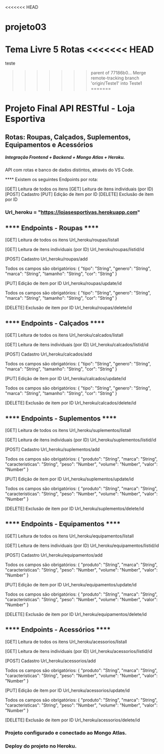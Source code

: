 <<<<<<< HEAD
# projeto03
Tema Livre 5 Rotas
<<<<<<< HEAD
=======

teste
>>>>>>> parent of 77186b0... Merge remote-tracking branch 'origin/Teste1' into Teste1
=======
# Projeto Final API RESTful - Loja Esportiva

## Rotas: Roupas, Calçados, Suplementos, Equipamentos e Acessórios

##### Integração Frontend + Backend + Mongo Atlas + Heroku.

API com rotas e banco de dados distintos, através do VS Code.

**** Existem os seguintes Endpoints por rota:

[GET] Leitura de todos os itens
[GET] Leitura de itens individuais (por ID)
[POST] Cadastro
[PUT] Edição de item por ID
[DELETE] Exclusão de item por ID

###  Url_heroku = "https://lojasesportivas.herokuapp.com"

## **** Endpoints - Roupas ****

[GET] Leitura de todos os itens
Url_heroku/roupas/listall

[GET] Leitura de itens individuais (por ID)
Url_heroku/roupas/listid/id

[POST] Cadastro
Url_heroku/roupas/add

Todos os campos são obrigatórios:
{ "tipo": "String", 
  "genero": "String",
  "marca": "String", 
  "tamanho": "String",
  "cor": "String"
}

[PUT] Edição de item por ID
Url_heroku/roupas/update/id

Todos os campos são obrigatórios:
{ "tipo": "String", 
  "genero": "String",
  "marca": "String", 
  "tamanho": "String",
  "cor": "String"
}

[DELETE] Exclusão de item por ID
Url_heroku/roupas/delete/id

## **** Endpoints - Calçados ****

[GET] Leitura de todos os itens
Url_heroku/calcados/listall

[GET] Leitura de itens individuais (por ID)
Url_heroku/calcados/listid/id

[POST] Cadastro
Url_heroku/calcados/add

Todos os campos são obrigatórios:
{ "tipo": "String", 
  "genero": "String",
  "marca": "String", 
  "tamanho": "String",
  "cor": "String"
}

[PUT] Edição de item por ID
Url_heroku/calcados/update/id

Todos os campos são obrigatórios:
{ "tipo": "String", 
  "genero": "String",
  "marca": "String", 
  "tamanho": "String",
  "cor": "String"
}

[DELETE] Exclusão de item por ID
Url_heroku/calcados/delete/id

## **** Endpoints - Suplementos ****

[GET] Leitura de todos os itens
Url_heroku/suplementos/listall

[GET] Leitura de itens individuais (por ID)
Url_heroku/suplementos/listid/id

[POST] Cadastro
Url_heroku/suplementos/add

Todos os campos são obrigatórios:
{ "produto": "String", 
  "marca": "String",
  "caracteristicas": "String", 
  "peso": "Number",
  "volume": "Number",
  "valor": "Number"
}

[PUT] Edição de item por ID
Url_heroku/suplementos/update/id

Todos os campos são obrigatórios:
{ "produto": "String", 
  "marca": "String",
  "caracteristicas": "String", 
  "peso": "Number",
  "volume": "Number",
  "valor": "Number"
}

[DELETE] Exclusão de item por ID
Url_heroku/suplementos/delete/id

## **** Endpoints - Equipamentos ****

[GET] Leitura de todos os itens
Url_heroku/equipamentos/listall

[GET] Leitura de itens individuais (por ID)
Url_heroku/equipamentos/listid/id

[POST] Cadastro
Url_heroku/equipamentos/add

Todos os campos são obrigatórios:
{ "produto": "String", 
  "marca": "String",
  "caracteristicas": "String", 
  "peso": "Number",
  "volume": "Number",
  "valor": "Number"
}

[PUT] Edição de item por ID
Url_heroku/equipamentos/update/id

Todos os campos são obrigatórios:
{ "produto": "String", 
  "marca": "String",
  "caracteristicas": "String", 
  "peso": "Number",
  "volume": "Number",
  "valor": "Number"
}

[DELETE] Exclusão de item por ID
Url_heroku/equipamentos/delete/id

## **** Endpoints - Acessórios ****

[GET] Leitura de todos os itens
Url_heroku/acessorios/listall

[GET] Leitura de itens individuais (por ID)
Url_heroku/acessorios/listid/id

[POST] Cadastro
Url_heroku/acessorios/add

Todos os campos são obrigatórios:
{ "produto": "String", 
  "marca": "String",
  "caracteristicas": "String", 
  "peso": "Number",
  "volume": "Number",
  "valor": "Number"
}

[PUT] Edição de item por ID
Url_heroku/acessorios/update/id

Todos os campos são obrigatórios:
{ "produto": "String", 
  "marca": "String",
  "caracteristicas": "String", 
  "peso": "Number",
  "volume": "Number",
  "valor": "Number"
}

[DELETE] Exclusão de item por ID
Url_heroku/acessorios/delete/id

### Projeto configurado e conectado ao Mongo Atlas.

### Deploy do projeto no Heroku.
